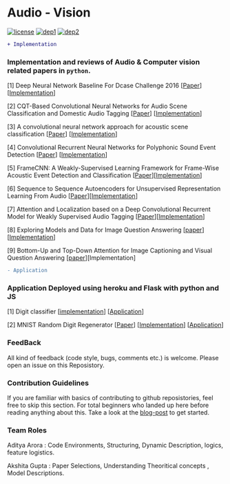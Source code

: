 # Audio - Vision
[![license](https://img.shields.io/badge/License-MIT-brightgreen.svg)](https://github.com/channelCS/Summaries/blob/master/LICENSE) [![dep1](https://img.shields.io/badge/Theano-0.9+-blue.svg)](http://deeplearning.net/software/theano/) [![dep2](https://img.shields.io/badge/Keras-2.1+-blue.svg)](https://keras.io/) 

```diff
+ Implementation
```

### Implementation and reviews of Audio & Computer vision related papers in `python`.

[1] Deep Neural Network Baseline For Dcase Challenge 2016 [[Paper](http://www.cs.tut.fi/sgn/arg/dcase2016/documents/challenge_technical_reports/DCASE2016_Kong_3008.pdf)] [[Implementation](https://github.com/channelCS/Summaries/tree/master/DNN)] 

[2] CQT-Based Convolutional Neural Networks for Audio Scene Classification and Domestic Audio Tagging [[Paper](http://www.cs.tut.fi/sgn/arg/dcase2016/documents/challenge_technical_reports/DCASE2016_Lidy_4007.pdf)] [[Implementation](https://github.com/akshitac8/Summaries/tree/master/Parallel_CNN)]

[3] A convolutional neural network approach for acoustic scene classification [[Paper](https://ieeexplore.ieee.org/stamp/stamp.jsp?tp=&arnumber=7966035)] [[Implementation](https://github.com/akshitac8/Summaries/tree/master/Deep_CNN)] 

[4] Convolutional Recurrent Neural Networks for Polyphonic Sound Event Detection [[Paper](https://arxiv.org/pdf/1702.06286.pdf)] [[Implementation](https://github.com/akshitac8/Summaries/tree/master/CRNN)] 

[5] FrameCNN: A Weakly-Supervised Learning Framework for Frame-Wise Acoustic Event Detection and Classification [[Paper](https://www.cs.tut.fi/sgn/arg/dcase2017/documents/challenge_technical_reports/DCASE2017_Chou_102.pdf)][[Implementation](https://github.com/akshitac8/Summaries/tree/master/Frame_CNN)]

[6] Sequence to Sequence Autoencoders for Unsupervised Representation Learning From Audio [[Paper](https://www.cs.tut.fi/sgn/arg/dcase2017/documents/workshop_papers/DCASE2017Workshop_Amiriparian_172.pdf)][[Implementation](https://github.com/akshitac8/Summaries/tree/master/seq2seq_RNN)]

[7] Attention and Localization based on a Deep Convolutional Recurrent Model for Weakly Supervised Audio Tagging [[Paper](https://arxiv.org/pdf/1703.06052.pdf)][[Implementation](https://github.com/akshitac8/Summaries/tree/master/Attention_CGRNN)] 

[8] Exploring Models and Data for Image Question Answering [[paper](https://arxiv.org/pdf/1505.02074.pdf)][[Implementation](https://github.com/akshitac8/Summaries/tree/master/VIS-LSTM)]

[9] Bottom-Up and Top-Down Attention for Image Captioning and Visual Question Answering [[paper](https://arxiv.org/pdf/1707.07998.pdf)][Implementation]
```diff
- Application
```
### Application Deployed using heroku and Flask with python and JS

[1] Digit classifier [[implementation](https://github.com/channelCS/mnist-cnn)] [[Application](https://github.com/channelCS/digit-identify)] 

[2] MNIST Random Digit Regenerator [[Paper](https://arxiv.org/pdf/1504.07225.pdf)] [[Implementation](https://github.com/GauravBh1010tt/DeepLearn/tree/master/CorrNet)] [[Application](https://github.com/channelCS/image-generate)]

### FeedBack

All kind of feedback (code style, bugs, comments etc.) is welcome. Please open an issue on this Reposistory.

### Contribution Guidelines

If you are familiar with basics of contributing to github reposistories, feel free to skip this section. For total beginners who landed up here before reading anything about this. Take a look at the [blog-post](https://channelcs.github.io/open-source-data-visualization.html) to get started.

### Team Roles

Aditya Arora  : Code Environments, Structuring, Dynamic Description, logics, feature logistics.

Akshita Gupta : Paper Selections, Understanding Theoritical concepts , Model Descriptions.
